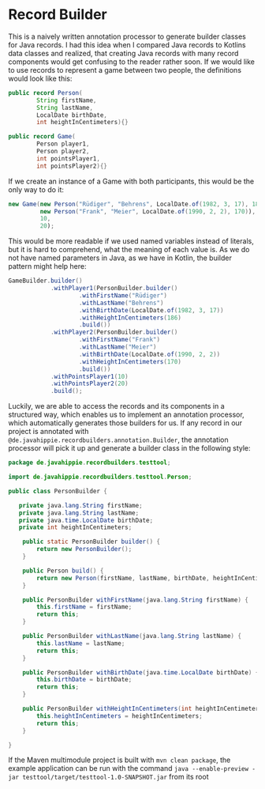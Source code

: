 # Record Builder
This is a naively written annotation processor to generate builder classes for Java records.
I had this idea when I compared Java records to Kotlins data classes and realized, that creating Java records with many 
record components would get confusing to the reader rather soon. If we would like to use records to represent a game between two people, the definitions would look like this:

```java
public record Person(
        String firstName,
        String lastName,
        LocalDate birthDate,
        int heightInCentimeters){}

public record Game(
        Person player1,
        Person player2,
        int pointsPlayer1,
        int pointsPlayer2){}
```

If we create an instance of a Game with both participants, this would be the only way to do it:

```java
new Game(new Person("Rüdiger", "Behrens", LocalDate.of(1982, 3, 17), 186)),
         new Person("Frank", "Meier", LocalDate.of(1990, 2, 2), 170)),
         10,
         20);
```

This would be more readable if we used named variables instead of literals, but it is hard to comprehend, what the meaning of each value is. 
As we do not have named parameters in Java, as we have in Kotlin, the builder pattern might help here:

```java
GameBuilder.builder()
            .withPlayer1(PersonBuilder.builder()
                    .withFirstName("Rüdiger")
                    .withLastName("Behrens")
                    .withBirthDate(LocalDate.of(1982, 3, 17))
                    .withHeightInCentimeters(186)
                    .build())
            .withPlayer2(PersonBuilder.builder()
                    .withFirstName("Frank")
                    .withLastName("Meier")
                    .withBirthDate(LocalDate.of(1990, 2, 2))
                    .withHeightInCentimeters(170)
                    .build())
            .withPointsPlayer1(10)
            .withPointsPlayer2(20)
            .build();
```

Luckily, we are able to access the records and its components in a structured way, which enables us 
to implement an annotation processor, which automatically generates those builders for us. If any record in our project is
annotated with `@de.javahippie.recordbuilders.annotation.Builder`, the annotation processor will pick it up and generate a builder class in the following style:

```java
package de.javahippie.recordbuilders.testtool;

import de.javahippie.recordbuilders.testtool.Person;

public class PersonBuilder {

   private java.lang.String firstName;
   private java.lang.String lastName;
   private java.time.LocalDate birthDate;
   private int heightInCentimeters;

    public static PersonBuilder builder() {
        return new PersonBuilder();
    }

    public Person build() {
        return new Person(firstName, lastName, birthDate, heightInCentimeters);
    }

    public PersonBuilder withFirstName(java.lang.String firstName) {
        this.firstName = firstName;
        return this;
    }

    public PersonBuilder withLastName(java.lang.String lastName) {
        this.lastName = lastName;
        return this;
    }

    public PersonBuilder withBirthDate(java.time.LocalDate birthDate) {
        this.birthDate = birthDate;
        return this;
    }

    public PersonBuilder withHeightInCentimeters(int heightInCentimeters) {
        this.heightInCentimeters = heightInCentimeters;
        return this;
    }

}
```

If the Maven multimodule project is built with `mvn clean package`, the example application can be run with the command `java --enable-preview -jar testtool/target/testtool-1.0-SNAPSHOT.jar` from its root

